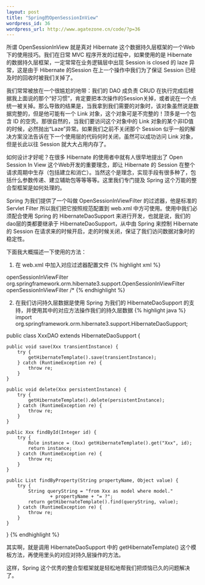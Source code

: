 ```yaml
--- 
layout: post
title: "Spring的OpenSessionInView"
wordpress_id: 36
wordpress_url: http://www.agatezone.cn/code/?p=36
---
```

所谓 OpenSessionInView 就是真对 Hibernate 这个数据持久层框架的一个Web下的使用技巧。我们在日常 MVC 程序开发的过程中，如果使用的是 Hibernate 的数据持久层框架，一定常常在业务逻辑层中出现 Session is closed 的 laze 异常，这是由于 Hibernate 的Session 在上一个操作中我们为了保证 Session  已经及时的回收时被我们关掉了。

我们常常被放在一个很尴尬的地带：我们的 DAO 成负责 CRUD  在执行完成后根据我上面说的那个“好习惯”，肯定要把本次操作的Session关掉，或者说在一个点统一被关掉。那么导致的结果是，当我拿到我们需要的对象时，该对象虽然说是数据完整的，但是他可能有一个 Link 对象，这个对象可是不完整的！顶多是一个包含 ID 的空壳。那很自然的，当我们要访问这个对象中的 Link 对象的某个非ID值的时候，必然抛出“Laze”异常。如果我们之前不关闭那个 Session 似乎一般的解决方案没法告诉在下一个使用层的代码何时关闭，虽然可以成功访问 Link 对象，但是长此以往 Session 就大大占用内存了。

如何设计才好呢？在很多 Hibernate 的使用者中就有人很早地提出了 Open Session In View 这个Web开发的重要理念，即让 Hibernate 的 Session 在整个请求周期中生存（包括建立和消亡）。当然这个是理念，实现手段有很多种了，包括什么参数传递、建立辅助包等等等等。这里我们专门提及 Spring 这个万能的整合型框架是如何处理的。

Spring 为我们提供了一个叫做 OpenSessionInViewFilter 的过滤器，他是标准的 Servlet Filter 所以我们把它按照规范配置到 web.xml 中方可使用。使用中我们必须配合使用 Spring 的 HibernateDaoSupport 来进行开发，也就是说，我们的dao层的类都要继承于 HibernateDaoSupport，从中由 Spring 来控制 Hibernate 的 Session 在请求来的时候开启，走的时候关闭，保证了我们访问数据对象时的稳定性。

下面我大概描述一下使用的方法：

1. 在 web.xml 中加入对应过滤器配置文件
{% highlight xml %}
<!-- Spring的OpenSessionInView实现 -->
<filter>
	<filter-name>openSessionInViewFilter</filter-name>
	<filter-class>
		org.springframework.orm.hibernate3.support.OpenSessionInViewFilter
	</filter-class>
</filter>
<filter-mapping>
	<filter-name>openSessionInViewFilter</filter-name>
	<url-pattern>/*</url-pattern>
</filter-mapping>
{% endhighlight %}

2. 在我们访问持久层数据是使用 Spring 为我们的 HibernateDaoSupport 的支持，并使用其中的对应方法操作我们的持久层数据
{% highlight java %}
import org.springframework.orm.hibernate3.support.HibernateDaoSupport;

public class XxxDAO extends HibernateDaoSupport {

	public void save(Xxx transientInstance) {
		try {
			getHibernateTemplate().save(transientInstance);
		} catch (RuntimeException re) {
			throw re;
		}
	}

	public void delete(Xxx persistentInstance) {
		try {
			getHibernateTemplate().delete(persistentInstance);
		} catch (RuntimeException re) {
			throw re;
		}
	}

	public Xxx findById(Integer id) {
		try {
			Role instance = (Xxx) getHibernateTemplate().get("Xxx", id);
			return instance;
		} catch (RuntimeException re) {
			throw re;
		}
	}

	public List findByProperty(String propertyName, Object value) {
		try {
			String queryString = "from Xxx as model where model."
					+ propertyName + "= ?";
			return getHibernateTemplate().find(queryString, value);
		} catch (RuntimeException re) {
			throw re;
		}
	}
}
{% endhighlight %}

其实啊，就是调用 HibernateDaoSupport 中的 getHibernateTemplate() 这个模板方法，再使用里头的对应对持久层操作的方法。

这样，Spring 这个优秀的整合型框架就是轻松地帮我们把烦恼已久的问题解决了。
